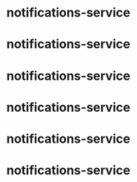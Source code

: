 # notifications-service
# notifications-service
# notifications-service
# notifications-service
# notifications-service
# notifications-service
